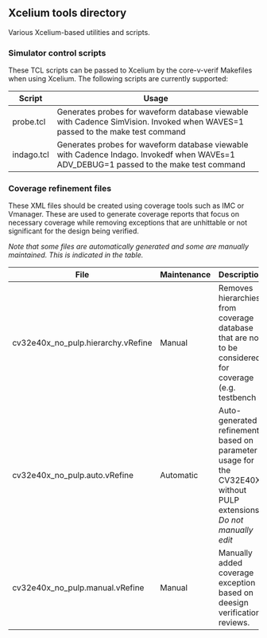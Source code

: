 ## Xcelium tools directory

Various Xcelium-based utilities and scripts.

### Simulator control scripts

These TCL scripts can be passed to Xcelium by the core-v-verif Makefiles when using Xcelium.  The following scripts are currently supported:

| Script | Usage |
|--------|-------|
| probe.tcl | Generates probes for waveform database viewable with Cadence SimVision.  Invoked when WAVES=1 passed to the make test command |
| indago.tcl | Generates probes for waveform database viewable with Cadence Indago.  Invokedf when WAVEs=1 ADV_DEBUG=1 passed to the make test command |

### Coverage refinement files

These XML files should be created using coverage tools such as IMC or Vmanager.  These are used to generate coverage reports that focus on necessary coverage while removing exceptions that are unhittable or not significant for the design being verified.

*Note that some files are automatically generated and some are manually maintained.  This is indicated in the table.*

| File | Maintenance | Description |
|------|-------------|-------------|
| cv32e40x_no_pulp.hierarchy.vRefine | Manual | Removes hierarchies from coverage database that are not to be considered for coverage (e.g. testbench |
| cv32e40x_no_pulp.auto.vRefine | Automatic | Auto-generated refinements based on parameter usage for the CV32E40X without PULP extensions.  *Do not manually edit* |
| cv32e40x_no_pulp.manual.vRefine | Manual | Manually added coverage exception based on deesign verification reviews. |
